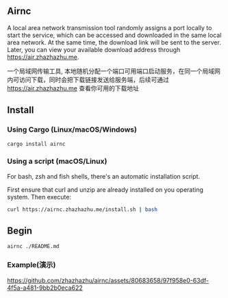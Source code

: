 ## Airnc

A local area network transmission tool randomly assigns a port locally to start the service, which can be accessed and downloaded in the same local area network. At the same time, the download link will be sent to the server. Later, you can view your available download address through https://air.zhazhazhu.me.

一个局域网传输工具, 本地随机分配一个端口可用端口启动服务，在同一个局域网内可访问下载，同时会把下载链接发送给服务端，后续可通过 https://air.zhazhazhu.me 查看你可用的下载地址

## Install

### Using Cargo (Linux/macOS/Windows)

```bash
cargo install airnc
```

### Using a script (macOS/Linux)

For bash, zsh and fish shells, there's an automatic installation script.

First ensure that curl and unzip are already installed on you operating system. Then execute:

```bash
curl https://airnc.zhazhazhu.me/install.sh | bash
```

## Begin

```shell
airnc ./README.md
```

### Example(演示)

https://github.com/zhazhazhu/airnc/assets/80683658/97f958e0-63df-4f5a-a481-9bb2b0eca622